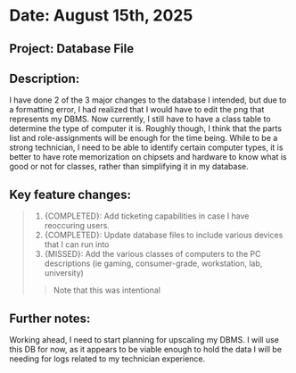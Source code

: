 # Date: August 15th, 2025
## Project: Database File
## Description:
I have done 2 of the 3 major changes to the database I intended, but due to a formatting error, I had realized that I would have to edit the png that represents my DBMS.
Now currently, I still have to have a class table to determine the type of computer it is. Roughly though, I think that the parts list and role-assignments will be enough
for the time being. While to be a strong technician, I need to be able to identify certain computer types, it is better to have rote memorization on chipsets and
hardware to know what is good or not for classes, rather than simplifying it in my database.


## Key feature changes:
> 1. {COMPLETED}: Add ticketing capabilities in case I have reoccuring users. 
> 2. {COMPLETED}: Update database files to include various devices that I can run into
> 3. {MISSED}: Add the various classes of computers to the PC descriptions (ie gaming, consumer-grade, workstation, lab, university)
>> Note that this was intentional

## Further notes:
Working ahead, I need to start planning for upscaling my DBMS. I will use this DB for now, as it appears to be viable enough to hold the data I will be needing for logs
related to my technician experience.
